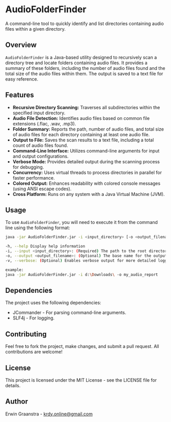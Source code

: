 # AudioFolderFinder

A command-line tool to quickly identify and list directories containing audio files within a given directory.

## Overview

`AudioFolderFinder` is a Java-based utility designed to recursively scan a directory tree and locate folders containing audio files. It provides a summary of these folders, including the number of audio files found and the total size of the audio files within them. The output is saved to a text file for easy reference.

## Features

- **Recursive Directory Scanning:** Traverses all subdirectories within the specified input directory.
- **Audio File Detection:** Identifies audio files based on common file extensions (.flac, .wav, .mp3).
- **Folder Summary:** Reports the path, number of audio files, and total size of audio files for each directory containing at least one audio file.
- **Output to File:** Saves the scan results to a text file, including a total count of audio files found.
- **Command-Line Interface:** Utilizes command-line arguments for input and output configurations.
- **Verbose Mode:** Provides detailed output during the scanning process for debugging.
- **Concurrency:** Uses virtual threads to process directories in parallel for faster performance.
- **Colored Output:** Enhances readability with colored console messages (using ANSI escape codes).
- **Cross Platform:** Runs on any system with a Java Virtual Machine (JVM).

## Usage

To use `AudioFolderFinder`, you will need to execute it from the command line using the following format:

```bash
java -jar AudioFolderFinder.jar -i <input_directory> [-o <output_filename>] [-v]

-h, --help Display help information
-i, --input <input_directory>: (Required) The path to the root directory you want to scan for audio files.
-o, --output <output_filename>: (Optional) The base name for the output file (default is output). The tool will append a unique identifier and the .txt extension to this name.
-v, --verbose: (Optional) Enables verbose output for more detailed logging.

example: 
java -jar AudioFolderFinder.jar -i d:\Downloads\ -o my_audio_report
```

## Dependencies
The project uses the following dependencies:

- JCommander - For parsing command-line arguments.
- SLF4j - For logging.

## Contributing
Feel free to fork the project, make changes, and submit a pull request. All contributions are welcome!

## License
This project is licensed under the MIT License - see the LICENSE file for details.

## Author
Erwin Graanstra - krdy.online@gmail.com




